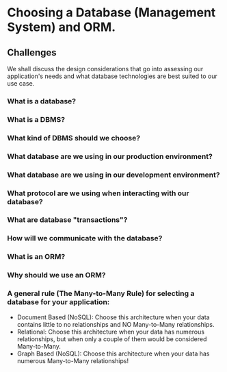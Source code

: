 # Choosing a Database (Management System) and ORM.
## Challenges
We shall discuss the design considerations that go into assessing our application's needs and what database technologies are best suited to our use case.

### What is a database?

### What is a DBMS?

### What kind of DBMS should we choose?

### What database are we using in our production environment?

### What database are we using in our development environment?

### What protocol are we using when interacting with our database?

### What are database "transactions"?

### How will we communicate with the database?

### What is an ORM?

### Why should we use an ORM?

### A general rule (The Many-to-Many Rule) for selecting a database for your application:
* Document Based (NoSQL): Choose this architecture when your data contains little to no relationships and NO Many-to-Many relationships.
* Relational: Choose this architecture when your data has numerous relationships, but when only a couple of them would be considered Many-to-Many.
* Graph Based (NoSQL): Choose this architecture when your data has numerous Many-to-Many relationships!
